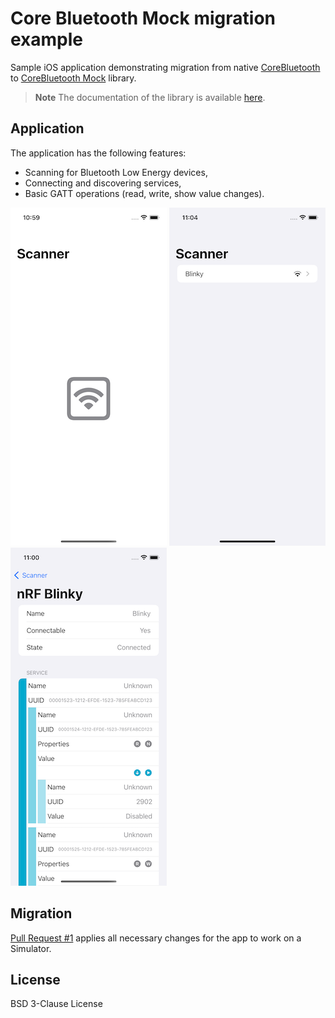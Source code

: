 # Core Bluetooth Mock migration example

Sample iOS application demonstrating migration from native 
[CoreBluetooth](https://developer.apple.com/documentation/corebluetooth) to 
[CoreBluetooth Mock](https://github.com/NordicSemiconductor/IOS-CoreBluetooth-Mock/) library. 

> **Note**
> The documentation of the library is available [here](https://nordicsemiconductor.github.io/IOS-CoreBluetooth-Mock/documentation/corebluetoothmock).

## Application

The application has the following features:
* Scanning for Bluetooth Low Energy devices,
* Connecting and discovering services,
* Basic GATT operations (read, write, show value changes).

![Scanner](images/scanner.png) ![Device found](images/scanner_blinky.png) ![Connection](images/connection.png)

## Migration

[Pull Request #1](https://github.com/NordicSemiconductor/IOS-CoreBluetooth-Mock-Example/pull/1) applies all necessary changes for the app to work on a Simulator.

## License

BSD 3-Clause License